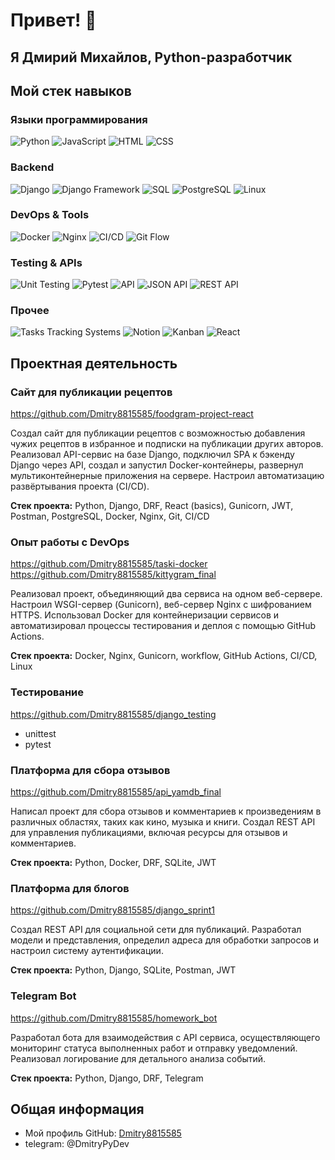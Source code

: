 # Привет! 👋 

## Я Дмирий Михайлов, Python-разработчик

## Мой стек навыков

### Языки программирования
![Python](https://img.shields.io/badge/Python-3776AB?style=for-the-badge&logo=python&logoColor=white)
![JavaScript](https://img.shields.io/badge/JavaScript-F7DF1E?style=for-the-badge&logo=javascript&logoColor=black)
![HTML](https://img.shields.io/badge/HTML5-E34F26?style=for-the-badge&logo=html5&logoColor=white)
![CSS](https://img.shields.io/badge/CSS3-1572B6?style=for-the-badge&logo=css3&logoColor=white)

### Backend
![Django](https://img.shields.io/badge/Django-092E20?style=for-the-badge&logo=django&logoColor=white)
![Django Framework](https://img.shields.io/badge/Django_Framework-092E20?style=for-the-badge&logo=django&logoColor=white)
![SQL](https://img.shields.io/badge/SQL-4479A1?style=for-the-badge&logo=postgresql&logoColor=white)
![PostgreSQL](https://img.shields.io/badge/PostgreSQL-336791?style=for-the-badge&logo=postgresql&logoColor=white)
![Linux](https://img.shields.io/badge/Linux-FCC624?style=for-the-badge&logo=linux&logoColor=black)

### DevOps & Tools
![Docker](https://img.shields.io/badge/Docker-2496ED?style=for-the-badge&logo=docker&logoColor=white)
![Nginx](https://img.shields.io/badge/Nginx-009639?style=for-the-badge&logo=nginx&logoColor=white)
![CI/CD](https://img.shields.io/badge/CI/CD-4B32C3?style=for-the-badge&logo=github-actions&logoColor=white)
![Git Flow](https://img.shields.io/badge/Git_Flow-F05032?style=for-the-badge&logo=git&logoColor=white)

### Testing & APIs
![Unit Testing](https://img.shields.io/badge/Unit_Testing-0DB7ED?style=for-the-badge&logo=jest&logoColor=white)
![Pytest](https://img.shields.io/badge/Pytest-0A9EDC?style=for-the-badge&logo=pytest&logoColor=white)
![API](https://img.shields.io/badge/API-FF6C37?style=for-the-badge&logo=apiary&logoColor=white)
![JSON API](https://img.shields.io/badge/JSON_API-000000?style=for-the-badge&logo=json&logoColor=white)
![REST API](https://img.shields.io/badge/REST_API-009688?style=for-the-badge&logo=rest&logoColor=white)

### Прочее
![Tasks Tracking Systems](https://img.shields.io/badge/Tasks_Tracking_Systems-00BFFF?style=for-the-badge&logo=trello&logoColor=white)
![Notion](https://img.shields.io/badge/Notion-000000?style=for-the-badge&logo=notion&logoColor=white)
![Kanban](https://img.shields.io/badge/Kanban-4EB7E4?style=for-the-badge&logo=kanban&logoColor=white)
![React](https://img.shields.io/badge/React-61DAFB?style=for-the-badge&logo=react&logoColor=black)


## Проектная деятельность

### Сайт для публикации рецептов
https://github.com/Dmitry8815585/foodgram-project-react

Создал сайт для публикации рецептов с возможностью добавления чужих рецептов в избранное и подписки на публикации других авторов. Реализовал API-сервис на базе Django, подключил SPA к бэкенду Django через API, создал и запустил Docker-контейнеры, развернул мультиконтейнерные приложения на сервере. Настроил автоматизацию развёртывания проекта (CI/CD).

**Стек проекта:** Python, Django, DRF, React (basics), Gunicorn, JWT, Postman, PostgreSQL, Docker, Nginx, Git, CI/CD

### Опыт работы с DevOps

https://github.com/Dmitry8815585/taski-docker
https://github.com/Dmitry8815585/kittygram_final

Реализовал проект, объединяющий два сервиса на одном веб-сервере. Настроил WSGI-сервер (Gunicorn), веб-сервер Nginx с шифрованием HTTPS. Использовал Docker для контейнеризации сервисов и автоматизировал процессы тестирования и деплоя с помощью GitHub Actions.

**Стек проекта:** Docker, Nginx, Gunicorn, workflow, GitHub Actions, CI/CD, Linux

### Тестирование
https://github.com/Dmitry8815585/django_testing

- unittest
- pytest



### Платформа для сбора отзывов
https://github.com/Dmitry8815585/api_yamdb_final

Написал проект для сбора отзывов и комментариев к произведениям в различных областях, таких как кино, музыка и книги. Создал REST API для управления публикациями, включая ресурсы для отзывов и комментариев.

**Стек проекта:** Python, Docker, DRF, SQLite, JWT

### Платформа для блогов
https://github.com/Dmitry8815585/django_sprint1

Создал REST API для социальной сети для публикаций. Разработал модели и представления, определил адреса для обработки запросов и настроил систему аутентификации.

**Стек проекта:** Python, Django, SQLite, Postman, JWT

### Telegram Bot
https://github.com/Dmitry8815585/homework_bot

Разработал бота для взаимодействия с API сервиса, осуществляющего мониторинг статуса выполненных работ и отправку уведомлений. Реализовал логирование для детального анализа событий.

**Стек проекта:** Python, Django, DRF, Telegram

## Общая информация
- Мой профиль GitHub: [Dmitry8815585](https://github.com/Dmitry8815585)
- telegram: @DmitryPyDev



